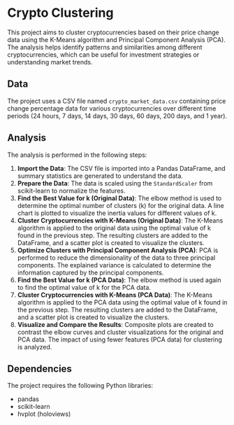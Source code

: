 # Crypto Clustering

This project aims to cluster cryptocurrencies based on their price change data using the K-Means algorithm and Principal Component Analysis (PCA). The analysis helps identify patterns and similarities among different cryptocurrencies, which can be useful for investment strategies or understanding market trends.

## Data

The project uses a CSV file named `crypto_market_data.csv` containing price change percentage data for various cryptocurrencies over different time periods (24 hours, 7 days, 14 days, 30 days, 60 days, 200 days, and 1 year).

## Analysis

The analysis is performed in the following steps:

1. **Import the Data**: The CSV file is imported into a Pandas DataFrame, and summary statistics are generated to understand the data.
2. **Prepare the Data**: The data is scaled using the `StandardScaler` from scikit-learn to normalize the features.
3. **Find the Best Value for k (Original Data)**: The elbow method is used to determine the optimal number of clusters (k) for the original data. A line chart is plotted to visualize the inertia values for different values of k.
4. **Cluster Cryptocurrencies with K-Means (Original Data)**: The K-Means algorithm is applied to the original data using the optimal value of k found in the previous step. The resulting clusters are added to the DataFrame, and a scatter plot is created to visualize the clusters.
5. **Optimize Clusters with Principal Component Analysis (PCA)**: PCA is performed to reduce the dimensionality of the data to three principal components. The explained variance is calculated to determine the information captured by the principal components.
6. **Find the Best Value for k (PCA Data)**: The elbow method is used again to find the optimal value of k for the PCA data.
7. **Cluster Cryptocurrencies with K-Means (PCA Data)**: The K-Means algorithm is applied to the PCA data using the optimal value of k found in the previous step. The resulting clusters are added to the DataFrame, and a scatter plot is created to visualize the clusters.
8. **Visualize and Compare the Results**: Composite plots are created to contrast the elbow curves and cluster visualizations for the original and PCA data. The impact of using fewer features (PCA data) for clustering is analyzed.

## Dependencies

The project requires the following Python libraries:

- pandas
- scikit-learn
- hvplot (holoviews)
